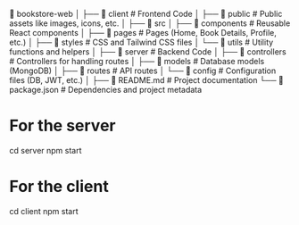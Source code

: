 📁 bookstore-web
│
├── 📁 client             # Frontend Code
│   ├── 📁 public         # Public assets like images, icons, etc.
│   ├── 📁 src
│       ├── 📁 components # Reusable React components
│       ├── 📁 pages      # Pages (Home, Book Details, Profile, etc.)
│       ├── 📁 styles     # CSS and Tailwind CSS files
│       └── 📁 utils      # Utility functions and helpers
│
├── 📁 server             # Backend Code
│   ├── 📁 controllers    # Controllers for handling routes
│   ├── 📁 models         # Database models (MongoDB)
│   ├── 📁 routes         # API routes
│   └── 📁 config         # Configuration files (DB, JWT, etc.)
│
├── 📄 README.md          # Project documentation
└── 📄 package.json       # Dependencies and project metadata
# For the server
cd server
npm start

# For the client
cd client
npm start
